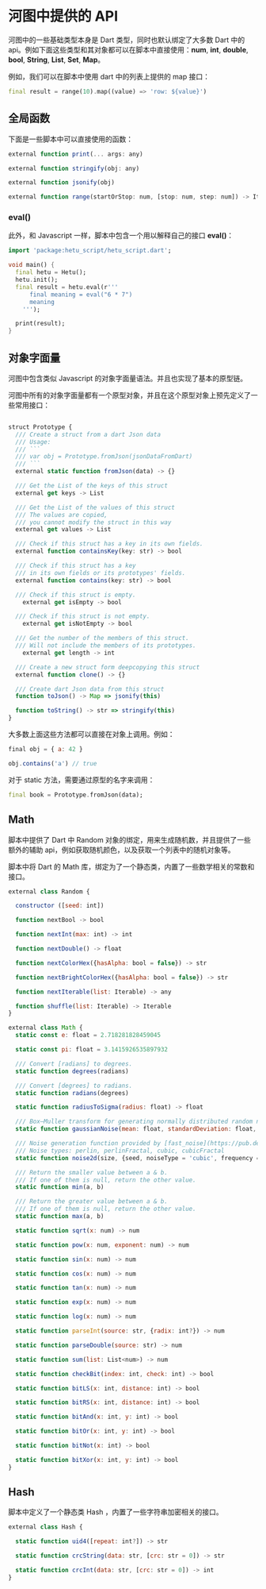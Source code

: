 # 河图中提供的 API

河图中的一些基础类型本身是 Dart 类型，同时也默认绑定了大多数 Dart 中的 api。例如下面这些类型和其对象都可以在脚本中直接使用：**num**, **int**, **double**, **bool**, **String**, **List**, **Set**, **Map**。

例如，我们可以在脚本中使用 dart 中的列表上提供的 map 接口：

```dart
final result = range(10).map((value) => 'row: ${value}')
```

## 全局函数

下面是一些脚本中可以直接使用的函数：

```javascript
external function print(... args: any)

external function stringify(obj: any)

external function jsonify(obj)

external function range(startOrStop: num, [stop: num, step: num]) -> Iterable
```

### eval()

此外，和 Javascript 一样，脚本中包含一个用以解释自己的接口 **eval()**：

```dart
import 'package:hetu_script/hetu_script.dart';

void main() {
  final hetu = Hetu();
  hetu.init();
  final result = hetu.eval(r'''
      final meaning = eval("6 * 7")
      meaning
    ''');

  print(result);
}
```

## 对象字面量

河图中包含类似 Javascript 的对象字面量语法。并且也实现了基本的原型链。

河图中所有的对象字面量都有一个原型对象，并且在这个原型对象上预先定义了一些常用接口：

````typescript

struct Prototype {
  /// Create a struct from a dart Json data
  /// Usage:
  /// ```
  /// var obj = Prototype.fromJson(jsonDataFromDart)
  /// ```
  external static function fromJson(data) -> {}

  /// Get the List of the keys of this struct
  external get keys -> List

  /// Get the List of the values of this struct
  /// The values are copied,
  /// you cannot modify the struct in this way
  external get values -> List

  /// Check if this struct has a key in its own fields.
  external function containsKey(key: str) -> bool

  /// Check if this struct has a key
  /// in its own fields or its prototypes' fields.
  external function contains(key: str) -> bool

  /// Check if this struct is empty.
	external get isEmpty -> bool

  /// Check if this struct is not empty.
	external get isNotEmpty -> bool

  /// Get the number of the members of this struct.
  /// Will not include the members of its prototypes.
	external get length -> int

  /// Create a new struct form deepcopying this struct
  external function clone() -> {}

  /// Create dart Json data from this struct
  function toJson() -> Map => jsonify(this)

  function toString() -> str => stringify(this)
}
````

大多数上面这些方法都可以直接在对象上调用。例如：

```javascript
final obj = { a: 42 }

obj.contains('a') // true
```

对于 static 方法，需要通过原型的名字来调用：

```dart
final book = Prototype.fromJson(data);
```

## Math

脚本中提供了 Dart 中 Random 对象的绑定，用来生成随机数，并且提供了一些额外的辅助 api，例如获取随机颜色，以及获取一个列表中的随机对象等。

脚本中将 Dart 的 Math 库，绑定为了一个静态类，内置了一些数学相关的常数和接口。

```javascript
external class Random {

  constructor ([seed: int])

  function nextBool -> bool

  function nextInt(max: int) -> int

  function nextDouble() -> float

  function nextColorHex({hasAlpha: bool = false}) -> str

  function nextBrightColorHex({hasAlpha: bool = false}) -> str

  function nextIterable(list: Iterable) -> any

  function shuffle(list: Iterable) -> Iterable
}

external class Math {
  static const e: float = 2.718281828459045

  static const pi: float = 3.1415926535897932

  /// Convert [radians] to degrees.
  static function degrees(radians)

  /// Convert [degrees] to radians.
  static function radians(degrees)

  static function radiusToSigma(radius: float) -> float

  /// Box–Muller transform for generating normally distributed random numbers between [min : max].
  static function gaussianNoise(mean: float, standardDeviation: float, {min: float, max: float, randomGenerator}) -> float

  /// Noise generation function provided by [fast_noise](https://pub.dev/packages/fast_noise) package.
  /// Noise types: perlin, perlinFractal, cubic, cubicFractal
  static function noise2d(size, {seed, noiseType = 'cubic', frequency = 0.01})

  /// Return the smaller value between a & b.
  /// If one of them is null, return the other value.
  static function min(a, b)

  /// Return the greater value between a & b.
  /// If one of them is null, return the other value.
  static function max(a, b)

  static function sqrt(x: num) -> num

  static function pow(x: num, exponent: num) -> num

  static function sin(x: num) -> num

  static function cos(x: num) -> num

  static function tan(x: num) -> num

  static function exp(x: num) -> num

  static function log(x: num) -> num

  static function parseInt(source: str, {radix: int?}) -> num

  static function parseDouble(source: str) -> num

  static function sum(list: List<num>) -> num

  static function checkBit(index: int, check: int) -> bool

  static function bitLS(x: int, distance: int) -> bool

  static function bitRS(x: int, distance: int) -> bool

  static function bitAnd(x: int, y: int) -> bool

  static function bitOr(x: int, y: int) -> bool

  static function bitNot(x: int) -> bool

  static function bitXor(x: int, y: int) -> bool
}

```

## Hash

脚本中定义了一个静态类 Hash ，内置了一些字符串加密相关的接口。

```javascript
external class Hash {

  static function uid4([repeat: int?]) -> str

  static function crcString(data: str, [crc: str = 0]) -> str

  static function crcInt(data: str, [crc: str = 0]) -> int
}

```
